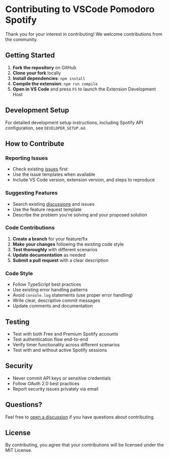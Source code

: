 # Contributing to VSCode Pomodoro Spotify

Thank you for your interest in contributing! We welcome contributions from the community.

## Getting Started

1. **Fork the repository** on GitHub
2. **Clone your fork** locally
3. **Install dependencies**: `npm install`
4. **Compile the extension**: `npm run compile`
5. **Open in VS Code** and press `F5` to launch the Extension Development Host

## Development Setup

For detailed development setup instructions, including Spotify API configuration, see `DEVELOPER_SETUP.md`.

## How to Contribute

### Reporting Issues
- Check existing [issues](https://github.com/sbblanke/vscode-pomodoro-spotify/issues) first
- Use the issue templates when available
- Include VS Code version, extension version, and steps to reproduce

### Suggesting Features
- Search existing [discussions](https://github.com/sbblanke/vscode-pomodoro-spotify/discussions) and issues
- Use the feature request template
- Describe the problem you're solving and your proposed solution

### Code Contributions

1. **Create a branch** for your feature/fix
2. **Make your changes** following the existing code style
3. **Test thoroughly** with different scenarios
4. **Update documentation** as needed
5. **Submit a pull request** with a clear description

### Code Style

- Follow TypeScript best practices
- Use existing error handling patterns
- Avoid `console.log` statements (use proper error handling)
- Write clear, descriptive commit messages
- Update comments and documentation

## Testing

- Test with both Free and Premium Spotify accounts
- Test authentication flow end-to-end
- Verify timer functionality across different scenarios
- Test with and without active Spotify sessions

## Security

- Never commit API keys or sensitive credentials
- Follow OAuth 2.0 best practices
- Report security issues privately via email

## Questions?

Feel free to [open a discussion](https://github.com/sbblanke/vscode-pomodoro-spotify/discussions) if you have questions about contributing.

## License

By contributing, you agree that your contributions will be licensed under the MIT License.